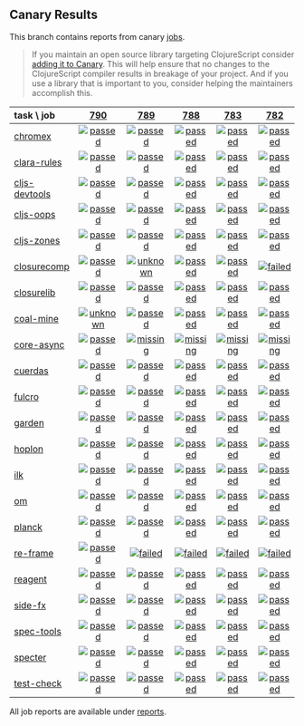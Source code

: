 ## Canary Results

This branch contains reports from canary [jobs](https://github.com/cljs-oss/canary/tree/jobs).

> If you maintain an open source library targeting ClojureScript consider [adding it to Canary](https://github.com/cljs-oss/canary/tree/master#how-to-participate). This will help ensure that no changes to the ClojureScript compiler results in breakage of your project. And if you use a library that is important to you, consider helping the maintainers accomplish this.

[//]: # (begin_overview_table)

| task \ job | <a href="reports/2019/01/26/job-000790-1.10.512-950032d" title="job #790 finished on 2019-01-26">790</a> | <a href="reports/2019/01/26/job-000789-1.10.512-950032d" title="job #789 finished on 2019-01-26">789</a> | <a href="reports/2019/01/25/job-000788-1.10.512-950032d" title="job #788 finished on 2019-01-25">788</a> | <a href="reports/2019/01/25/job-000783-1.10.507-4d54c04" title="job #783 finished on 2019-01-25">783</a> | <a href="reports/2019/01/24/job-000782-1.10.507-4d54c04" title="job #782 finished on 2019-01-24">782</a> | <a href="reports/2019/01/23/job-000781-1.10.507-4d54c04" title="job #781 finished on 2019-01-23">781</a> | <a href="reports/2019/01/22/job-000780-1.10.507-4d54c04" title="job #780 finished on 2019-01-22">780</a> | <a href="reports/2019/01/21/job-000779-1.10.507-4d54c04" title="job #779 finished on 2019-01-21">779</a> | <a href="reports/2019/01/20/job-000778-1.10.507-4d54c04" title="job #778 finished on 2019-01-20">778</a> | <a href="reports/2019/01/19/job-000777-1.10.507-4d54c04" title="job #777 finished on 2019-01-19">777</a> |
| :--- | :---: | :---: | :---: | :---: | :---: | :---: | :---: | :---: | :---: | :---: |
| [chromex](https://github.com/binaryage/chromex) | <a href="reports/2019/01/26/job-000790-1.10.512-950032d#-chromex"><img title="passed" src="http://box.binaryage.com/s-passed.svg"><a> | <a href="reports/2019/01/26/job-000789-1.10.512-950032d#-chromex"><img title="passed" src="http://box.binaryage.com/s-passed.svg"><a> | <a href="reports/2019/01/25/job-000788-1.10.512-950032d#-chromex"><img title="passed" src="http://box.binaryage.com/s-passed.svg"><a> | <a href="reports/2019/01/25/job-000783-1.10.507-4d54c04#-chromex"><img title="passed" src="http://box.binaryage.com/s-passed.svg"><a> | <a href="reports/2019/01/24/job-000782-1.10.507-4d54c04#-chromex"><img title="passed" src="http://box.binaryage.com/s-passed.svg"><a> | <a href="reports/2019/01/23/job-000781-1.10.507-4d54c04#-chromex"><img title="passed" src="http://box.binaryage.com/s-passed.svg"><a> | <a href="reports/2019/01/22/job-000780-1.10.507-4d54c04#-chromex"><img title="passed" src="http://box.binaryage.com/s-passed.svg"><a> | <a href="reports/2019/01/21/job-000779-1.10.507-4d54c04#-chromex"><img title="passed" src="http://box.binaryage.com/s-passed.svg"><a> | <a href="reports/2019/01/20/job-000778-1.10.507-4d54c04#-chromex"><img title="passed" src="http://box.binaryage.com/s-passed.svg"><a> | <a href="reports/2019/01/19/job-000777-1.10.507-4d54c04#-chromex"><img title="passed" src="http://box.binaryage.com/s-passed.svg"><a> |
| [clara-rules](https://github.com/cerner/clara-rules) | <a href="reports/2019/01/26/job-000790-1.10.512-950032d#-clara-rules"><img title="passed" src="http://box.binaryage.com/s-passed.svg"><a> | <a href="reports/2019/01/26/job-000789-1.10.512-950032d#-clara-rules"><img title="passed" src="http://box.binaryage.com/s-passed.svg"><a> | <a href="reports/2019/01/25/job-000788-1.10.512-950032d#-clara-rules"><img title="passed" src="http://box.binaryage.com/s-passed.svg"><a> | <a href="reports/2019/01/25/job-000783-1.10.507-4d54c04#-clara-rules"><img title="passed" src="http://box.binaryage.com/s-passed.svg"><a> | <a href="reports/2019/01/24/job-000782-1.10.507-4d54c04#-clara-rules"><img title="passed" src="http://box.binaryage.com/s-passed.svg"><a> | <a href="reports/2019/01/23/job-000781-1.10.507-4d54c04#-clara-rules"><img title="passed" src="http://box.binaryage.com/s-passed.svg"><a> | <a href="reports/2019/01/22/job-000780-1.10.507-4d54c04#-clara-rules"><img title="passed" src="http://box.binaryage.com/s-passed.svg"><a> | <a href="reports/2019/01/21/job-000779-1.10.507-4d54c04#-clara-rules"><img title="passed" src="http://box.binaryage.com/s-passed.svg"><a> | <a href="reports/2019/01/20/job-000778-1.10.507-4d54c04#-clara-rules"><img title="passed" src="http://box.binaryage.com/s-passed.svg"><a> | <a href="reports/2019/01/19/job-000777-1.10.507-4d54c04#-clara-rules"><img title="passed" src="http://box.binaryage.com/s-passed.svg"><a> |
| [cljs-devtools](https://github.com/binaryage/cljs-devtools) | <a href="reports/2019/01/26/job-000790-1.10.512-950032d#-cljs-devtools"><img title="passed" src="http://box.binaryage.com/s-passed.svg"><a> | <a href="reports/2019/01/26/job-000789-1.10.512-950032d#-cljs-devtools"><img title="passed" src="http://box.binaryage.com/s-passed.svg"><a> | <a href="reports/2019/01/25/job-000788-1.10.512-950032d#-cljs-devtools"><img title="passed" src="http://box.binaryage.com/s-passed.svg"><a> | <a href="reports/2019/01/25/job-000783-1.10.507-4d54c04#-cljs-devtools"><img title="passed" src="http://box.binaryage.com/s-passed.svg"><a> | <a href="reports/2019/01/24/job-000782-1.10.507-4d54c04#-cljs-devtools"><img title="passed" src="http://box.binaryage.com/s-passed.svg"><a> | <a href="reports/2019/01/23/job-000781-1.10.507-4d54c04#-cljs-devtools"><img title="passed" src="http://box.binaryage.com/s-passed.svg"><a> | <a href="reports/2019/01/22/job-000780-1.10.507-4d54c04#-cljs-devtools"><img title="passed" src="http://box.binaryage.com/s-passed.svg"><a> | <a href="reports/2019/01/21/job-000779-1.10.507-4d54c04#-cljs-devtools"><img title="passed" src="http://box.binaryage.com/s-passed.svg"><a> | <a href="reports/2019/01/20/job-000778-1.10.507-4d54c04#-cljs-devtools"><img title="passed" src="http://box.binaryage.com/s-passed.svg"><a> | <a href="reports/2019/01/19/job-000777-1.10.507-4d54c04#-cljs-devtools"><img title="passed" src="http://box.binaryage.com/s-passed.svg"><a> |
| [cljs-oops](https://github.com/binaryage/cljs-oops) | <a href="reports/2019/01/26/job-000790-1.10.512-950032d#-cljs-oops"><img title="passed" src="http://box.binaryage.com/s-passed.svg"><a> | <a href="reports/2019/01/26/job-000789-1.10.512-950032d#-cljs-oops"><img title="passed" src="http://box.binaryage.com/s-passed.svg"><a> | <a href="reports/2019/01/25/job-000788-1.10.512-950032d#-cljs-oops"><img title="passed" src="http://box.binaryage.com/s-passed.svg"><a> | <a href="reports/2019/01/25/job-000783-1.10.507-4d54c04#-cljs-oops"><img title="passed" src="http://box.binaryage.com/s-passed.svg"><a> | <a href="reports/2019/01/24/job-000782-1.10.507-4d54c04#-cljs-oops"><img title="passed" src="http://box.binaryage.com/s-passed.svg"><a> | <a href="reports/2019/01/23/job-000781-1.10.507-4d54c04#-cljs-oops"><img title="passed" src="http://box.binaryage.com/s-passed.svg"><a> | <a href="reports/2019/01/22/job-000780-1.10.507-4d54c04#-cljs-oops"><img title="passed" src="http://box.binaryage.com/s-passed.svg"><a> | <a href="reports/2019/01/21/job-000779-1.10.507-4d54c04#-cljs-oops"><img title="passed" src="http://box.binaryage.com/s-passed.svg"><a> | <a href="reports/2019/01/20/job-000778-1.10.507-4d54c04#-cljs-oops"><img title="passed" src="http://box.binaryage.com/s-passed.svg"><a> | <a href="reports/2019/01/19/job-000777-1.10.507-4d54c04#-cljs-oops"><img title="passed" src="http://box.binaryage.com/s-passed.svg"><a> |
| [cljs-zones](https://github.com/binaryage/cljs-zones) | <a href="reports/2019/01/26/job-000790-1.10.512-950032d#-cljs-zones"><img title="passed" src="http://box.binaryage.com/s-passed.svg"><a> | <a href="reports/2019/01/26/job-000789-1.10.512-950032d#-cljs-zones"><img title="passed" src="http://box.binaryage.com/s-passed.svg"><a> | <a href="reports/2019/01/25/job-000788-1.10.512-950032d#-cljs-zones"><img title="passed" src="http://box.binaryage.com/s-passed.svg"><a> | <a href="reports/2019/01/25/job-000783-1.10.507-4d54c04#-cljs-zones"><img title="passed" src="http://box.binaryage.com/s-passed.svg"><a> | <a href="reports/2019/01/24/job-000782-1.10.507-4d54c04#-cljs-zones"><img title="passed" src="http://box.binaryage.com/s-passed.svg"><a> | <a href="reports/2019/01/23/job-000781-1.10.507-4d54c04#-cljs-zones"><img title="passed" src="http://box.binaryage.com/s-passed.svg"><a> | <a href="reports/2019/01/22/job-000780-1.10.507-4d54c04#-cljs-zones"><img title="passed" src="http://box.binaryage.com/s-passed.svg"><a> | <a href="reports/2019/01/21/job-000779-1.10.507-4d54c04#-cljs-zones"><img title="passed" src="http://box.binaryage.com/s-passed.svg"><a> | <a href="reports/2019/01/20/job-000778-1.10.507-4d54c04#-cljs-zones"><img title="passed" src="http://box.binaryage.com/s-passed.svg"><a> | <a href="reports/2019/01/19/job-000777-1.10.507-4d54c04#-cljs-zones"><img title="passed" src="http://box.binaryage.com/s-passed.svg"><a> |
| [closurecomp](https://github.com/mfikes/closurecomp) | <a href="reports/2019/01/26/job-000790-1.10.512-950032d#-closurecomp"><img title="passed" src="http://box.binaryage.com/s-passed.svg"><a> | <a href="reports/2019/01/26/job-000789-1.10.512-950032d#-closurecomp"><img title="unknown" src="http://box.binaryage.com/s-unknown.svg"><a> | <a href="reports/2019/01/25/job-000788-1.10.512-950032d#-closurecomp"><img title="passed" src="http://box.binaryage.com/s-passed.svg"><a> | <a href="reports/2019/01/25/job-000783-1.10.507-4d54c04#-closurecomp"><img title="passed" src="http://box.binaryage.com/s-passed.svg"><a> | <a href="reports/2019/01/24/job-000782-1.10.507-4d54c04#-closurecomp"><img title="failed" src="http://box.binaryage.com/s-failed.svg"><a> | <a href="reports/2019/01/23/job-000781-1.10.507-4d54c04#-closurecomp"><img title="passed" src="http://box.binaryage.com/s-passed.svg"><a> | <a href="reports/2019/01/22/job-000780-1.10.507-4d54c04#-closurecomp"><img title="passed" src="http://box.binaryage.com/s-passed.svg"><a> | <a href="reports/2019/01/21/job-000779-1.10.507-4d54c04#-closurecomp"><img title="passed" src="http://box.binaryage.com/s-passed.svg"><a> | <a href="reports/2019/01/20/job-000778-1.10.507-4d54c04#-closurecomp"><img title="passed" src="http://box.binaryage.com/s-passed.svg"><a> | <a href="reports/2019/01/19/job-000777-1.10.507-4d54c04#-closurecomp"><img title="passed" src="http://box.binaryage.com/s-passed.svg"><a> |
| [closurelib](https://github.com/mfikes/closurelib) | <a href="reports/2019/01/26/job-000790-1.10.512-950032d#-closurelib"><img title="passed" src="http://box.binaryage.com/s-passed.svg"><a> | <a href="reports/2019/01/26/job-000789-1.10.512-950032d#-closurelib"><img title="passed" src="http://box.binaryage.com/s-passed.svg"><a> | <a href="reports/2019/01/25/job-000788-1.10.512-950032d#-closurelib"><img title="passed" src="http://box.binaryage.com/s-passed.svg"><a> | <a href="reports/2019/01/25/job-000783-1.10.507-4d54c04#-closurelib"><img title="passed" src="http://box.binaryage.com/s-passed.svg"><a> | <a href="reports/2019/01/24/job-000782-1.10.507-4d54c04#-closurelib"><img title="passed" src="http://box.binaryage.com/s-passed.svg"><a> | <a href="reports/2019/01/23/job-000781-1.10.507-4d54c04#-closurelib"><img title="passed" src="http://box.binaryage.com/s-passed.svg"><a> | <a href="reports/2019/01/22/job-000780-1.10.507-4d54c04#-closurelib"><img title="passed" src="http://box.binaryage.com/s-passed.svg"><a> | <a href="reports/2019/01/21/job-000779-1.10.507-4d54c04#-closurelib"><img title="passed" src="http://box.binaryage.com/s-passed.svg"><a> | <a href="reports/2019/01/20/job-000778-1.10.507-4d54c04#-closurelib"><img title="passed" src="http://box.binaryage.com/s-passed.svg"><a> | <a href="reports/2019/01/19/job-000777-1.10.507-4d54c04#-closurelib"><img title="passed" src="http://box.binaryage.com/s-passed.svg"><a> |
| [coal-mine](https://github.com/mfikes/coal-mine) | <a href="reports/2019/01/26/job-000790-1.10.512-950032d#-coal-mine"><img title="unknown" src="http://box.binaryage.com/s-unknown.svg"><a> | <a href="reports/2019/01/26/job-000789-1.10.512-950032d#-coal-mine"><img title="passed" src="http://box.binaryage.com/s-passed.svg"><a> | <a href="reports/2019/01/25/job-000788-1.10.512-950032d#-coal-mine"><img title="passed" src="http://box.binaryage.com/s-passed.svg"><a> | <a href="reports/2019/01/25/job-000783-1.10.507-4d54c04#-coal-mine"><img title="passed" src="http://box.binaryage.com/s-passed.svg"><a> | <a href="reports/2019/01/24/job-000782-1.10.507-4d54c04#-coal-mine"><img title="passed" src="http://box.binaryage.com/s-passed.svg"><a> | <a href="reports/2019/01/23/job-000781-1.10.507-4d54c04#-coal-mine"><img title="passed" src="http://box.binaryage.com/s-passed.svg"><a> | <a href="reports/2019/01/22/job-000780-1.10.507-4d54c04#-coal-mine"><img title="passed" src="http://box.binaryage.com/s-passed.svg"><a> | <a href="reports/2019/01/21/job-000779-1.10.507-4d54c04#-coal-mine"><img title="passed" src="http://box.binaryage.com/s-passed.svg"><a> | <a href="reports/2019/01/20/job-000778-1.10.507-4d54c04#-coal-mine"><img title="passed" src="http://box.binaryage.com/s-passed.svg"><a> | <a href="reports/2019/01/19/job-000777-1.10.507-4d54c04#-coal-mine"><img title="failed" src="http://box.binaryage.com/s-failed.svg"><a> |
| [core-async](https://github.com/clojure/core.async) | <a href="reports/2019/01/26/job-000790-1.10.512-950032d#-core-async"><img title="passed" src="http://box.binaryage.com/s-passed.svg"><a> | <a href="reports/2019/01/26/job-000789-1.10.512-950032d#-core-async"><img title="missing" src="http://box.binaryage.com/s-missing.svg"><a> | <a href="reports/2019/01/25/job-000788-1.10.512-950032d#-core-async"><img title="missing" src="http://box.binaryage.com/s-missing.svg"><a> | <a href="reports/2019/01/25/job-000783-1.10.507-4d54c04#-core-async"><img title="missing" src="http://box.binaryage.com/s-missing.svg"><a> | <a href="reports/2019/01/24/job-000782-1.10.507-4d54c04#-core-async"><img title="missing" src="http://box.binaryage.com/s-missing.svg"><a> | <a href="reports/2019/01/23/job-000781-1.10.507-4d54c04#-core-async"><img title="missing" src="http://box.binaryage.com/s-missing.svg"><a> | <a href="reports/2019/01/22/job-000780-1.10.507-4d54c04#-core-async"><img title="missing" src="http://box.binaryage.com/s-missing.svg"><a> | <a href="reports/2019/01/21/job-000779-1.10.507-4d54c04#-core-async"><img title="missing" src="http://box.binaryage.com/s-missing.svg"><a> | <a href="reports/2019/01/20/job-000778-1.10.507-4d54c04#-core-async"><img title="missing" src="http://box.binaryage.com/s-missing.svg"><a> | <a href="reports/2019/01/19/job-000777-1.10.507-4d54c04#-core-async"><img title="missing" src="http://box.binaryage.com/s-missing.svg"><a> |
| [cuerdas](https://github.com/funcool/cuerdas) | <a href="reports/2019/01/26/job-000790-1.10.512-950032d#-cuerdas"><img title="passed" src="http://box.binaryage.com/s-passed.svg"><a> | <a href="reports/2019/01/26/job-000789-1.10.512-950032d#-cuerdas"><img title="passed" src="http://box.binaryage.com/s-passed.svg"><a> | <a href="reports/2019/01/25/job-000788-1.10.512-950032d#-cuerdas"><img title="passed" src="http://box.binaryage.com/s-passed.svg"><a> | <a href="reports/2019/01/25/job-000783-1.10.507-4d54c04#-cuerdas"><img title="passed" src="http://box.binaryage.com/s-passed.svg"><a> | <a href="reports/2019/01/24/job-000782-1.10.507-4d54c04#-cuerdas"><img title="passed" src="http://box.binaryage.com/s-passed.svg"><a> | <a href="reports/2019/01/23/job-000781-1.10.507-4d54c04#-cuerdas"><img title="passed" src="http://box.binaryage.com/s-passed.svg"><a> | <a href="reports/2019/01/22/job-000780-1.10.507-4d54c04#-cuerdas"><img title="passed" src="http://box.binaryage.com/s-passed.svg"><a> | <a href="reports/2019/01/21/job-000779-1.10.507-4d54c04#-cuerdas"><img title="passed" src="http://box.binaryage.com/s-passed.svg"><a> | <a href="reports/2019/01/20/job-000778-1.10.507-4d54c04#-cuerdas"><img title="passed" src="http://box.binaryage.com/s-passed.svg"><a> | <a href="reports/2019/01/19/job-000777-1.10.507-4d54c04#-cuerdas"><img title="passed" src="http://box.binaryage.com/s-passed.svg"><a> |
| [fulcro](https://github.com/fulcrologic/fulcro) | <a href="reports/2019/01/26/job-000790-1.10.512-950032d#-fulcro"><img title="passed" src="http://box.binaryage.com/s-passed.svg"><a> | <a href="reports/2019/01/26/job-000789-1.10.512-950032d#-fulcro"><img title="passed" src="http://box.binaryage.com/s-passed.svg"><a> | <a href="reports/2019/01/25/job-000788-1.10.512-950032d#-fulcro"><img title="passed" src="http://box.binaryage.com/s-passed.svg"><a> | <a href="reports/2019/01/25/job-000783-1.10.507-4d54c04#-fulcro"><img title="passed" src="http://box.binaryage.com/s-passed.svg"><a> | <a href="reports/2019/01/24/job-000782-1.10.507-4d54c04#-fulcro"><img title="passed" src="http://box.binaryage.com/s-passed.svg"><a> | <a href="reports/2019/01/23/job-000781-1.10.507-4d54c04#-fulcro"><img title="passed" src="http://box.binaryage.com/s-passed.svg"><a> | <a href="reports/2019/01/22/job-000780-1.10.507-4d54c04#-fulcro"><img title="passed" src="http://box.binaryage.com/s-passed.svg"><a> | <a href="reports/2019/01/21/job-000779-1.10.507-4d54c04#-fulcro"><img title="passed" src="http://box.binaryage.com/s-passed.svg"><a> | <a href="reports/2019/01/20/job-000778-1.10.507-4d54c04#-fulcro"><img title="passed" src="http://box.binaryage.com/s-passed.svg"><a> | <a href="reports/2019/01/19/job-000777-1.10.507-4d54c04#-fulcro"><img title="passed" src="http://box.binaryage.com/s-passed.svg"><a> |
| [garden](https://github.com/noprompt/garden) | <a href="reports/2019/01/26/job-000790-1.10.512-950032d#-garden"><img title="passed" src="http://box.binaryage.com/s-passed.svg"><a> | <a href="reports/2019/01/26/job-000789-1.10.512-950032d#-garden"><img title="passed" src="http://box.binaryage.com/s-passed.svg"><a> | <a href="reports/2019/01/25/job-000788-1.10.512-950032d#-garden"><img title="passed" src="http://box.binaryage.com/s-passed.svg"><a> | <a href="reports/2019/01/25/job-000783-1.10.507-4d54c04#-garden"><img title="passed" src="http://box.binaryage.com/s-passed.svg"><a> | <a href="reports/2019/01/24/job-000782-1.10.507-4d54c04#-garden"><img title="passed" src="http://box.binaryage.com/s-passed.svg"><a> | <a href="reports/2019/01/23/job-000781-1.10.507-4d54c04#-garden"><img title="passed" src="http://box.binaryage.com/s-passed.svg"><a> | <a href="reports/2019/01/22/job-000780-1.10.507-4d54c04#-garden"><img title="passed" src="http://box.binaryage.com/s-passed.svg"><a> | <a href="reports/2019/01/21/job-000779-1.10.507-4d54c04#-garden"><img title="passed" src="http://box.binaryage.com/s-passed.svg"><a> | <a href="reports/2019/01/20/job-000778-1.10.507-4d54c04#-garden"><img title="passed" src="http://box.binaryage.com/s-passed.svg"><a> | <a href="reports/2019/01/19/job-000777-1.10.507-4d54c04#-garden"><img title="passed" src="http://box.binaryage.com/s-passed.svg"><a> |
| [hoplon](https://github.com/hoplon/hoplon) | <a href="reports/2019/01/26/job-000790-1.10.512-950032d#-hoplon"><img title="passed" src="http://box.binaryage.com/s-passed.svg"><a> | <a href="reports/2019/01/26/job-000789-1.10.512-950032d#-hoplon"><img title="passed" src="http://box.binaryage.com/s-passed.svg"><a> | <a href="reports/2019/01/25/job-000788-1.10.512-950032d#-hoplon"><img title="passed" src="http://box.binaryage.com/s-passed.svg"><a> | <a href="reports/2019/01/25/job-000783-1.10.507-4d54c04#-hoplon"><img title="passed" src="http://box.binaryage.com/s-passed.svg"><a> | <a href="reports/2019/01/24/job-000782-1.10.507-4d54c04#-hoplon"><img title="passed" src="http://box.binaryage.com/s-passed.svg"><a> | <a href="reports/2019/01/23/job-000781-1.10.507-4d54c04#-hoplon"><img title="passed" src="http://box.binaryage.com/s-passed.svg"><a> | <a href="reports/2019/01/22/job-000780-1.10.507-4d54c04#-hoplon"><img title="passed" src="http://box.binaryage.com/s-passed.svg"><a> | <a href="reports/2019/01/21/job-000779-1.10.507-4d54c04#-hoplon"><img title="passed" src="http://box.binaryage.com/s-passed.svg"><a> | <a href="reports/2019/01/20/job-000778-1.10.507-4d54c04#-hoplon"><img title="passed" src="http://box.binaryage.com/s-passed.svg"><a> | <a href="reports/2019/01/19/job-000777-1.10.507-4d54c04#-hoplon"><img title="passed" src="http://box.binaryage.com/s-passed.svg"><a> |
| [ilk](https://github.com/mfikes/ilk) | <a href="reports/2019/01/26/job-000790-1.10.512-950032d#-ilk"><img title="passed" src="http://box.binaryage.com/s-passed.svg"><a> | <a href="reports/2019/01/26/job-000789-1.10.512-950032d#-ilk"><img title="passed" src="http://box.binaryage.com/s-passed.svg"><a> | <a href="reports/2019/01/25/job-000788-1.10.512-950032d#-ilk"><img title="passed" src="http://box.binaryage.com/s-passed.svg"><a> | <a href="reports/2019/01/25/job-000783-1.10.507-4d54c04#-ilk"><img title="passed" src="http://box.binaryage.com/s-passed.svg"><a> | <a href="reports/2019/01/24/job-000782-1.10.507-4d54c04#-ilk"><img title="passed" src="http://box.binaryage.com/s-passed.svg"><a> | <a href="reports/2019/01/23/job-000781-1.10.507-4d54c04#-ilk"><img title="passed" src="http://box.binaryage.com/s-passed.svg"><a> | <a href="reports/2019/01/22/job-000780-1.10.507-4d54c04#-ilk"><img title="passed" src="http://box.binaryage.com/s-passed.svg"><a> | <a href="reports/2019/01/21/job-000779-1.10.507-4d54c04#-ilk"><img title="passed" src="http://box.binaryage.com/s-passed.svg"><a> | <a href="reports/2019/01/20/job-000778-1.10.507-4d54c04#-ilk"><img title="passed" src="http://box.binaryage.com/s-passed.svg"><a> | <a href="reports/2019/01/19/job-000777-1.10.507-4d54c04#-ilk"><img title="passed" src="http://box.binaryage.com/s-passed.svg"><a> |
| [om](https://github.com/omcljs/om) | <a href="reports/2019/01/26/job-000790-1.10.512-950032d#-om"><img title="passed" src="http://box.binaryage.com/s-passed.svg"><a> | <a href="reports/2019/01/26/job-000789-1.10.512-950032d#-om"><img title="passed" src="http://box.binaryage.com/s-passed.svg"><a> | <a href="reports/2019/01/25/job-000788-1.10.512-950032d#-om"><img title="passed" src="http://box.binaryage.com/s-passed.svg"><a> | <a href="reports/2019/01/25/job-000783-1.10.507-4d54c04#-om"><img title="passed" src="http://box.binaryage.com/s-passed.svg"><a> | <a href="reports/2019/01/24/job-000782-1.10.507-4d54c04#-om"><img title="passed" src="http://box.binaryage.com/s-passed.svg"><a> | <a href="reports/2019/01/23/job-000781-1.10.507-4d54c04#-om"><img title="failed" src="http://box.binaryage.com/s-failed.svg"><a> | <a href="reports/2019/01/22/job-000780-1.10.507-4d54c04#-om"><img title="passed" src="http://box.binaryage.com/s-passed.svg"><a> | <a href="reports/2019/01/21/job-000779-1.10.507-4d54c04#-om"><img title="passed" src="http://box.binaryage.com/s-passed.svg"><a> | <a href="reports/2019/01/20/job-000778-1.10.507-4d54c04#-om"><img title="passed" src="http://box.binaryage.com/s-passed.svg"><a> | <a href="reports/2019/01/19/job-000777-1.10.507-4d54c04#-om"><img title="passed" src="http://box.binaryage.com/s-passed.svg"><a> |
| [planck](https://github.com/planck-repl/planck) | <a href="reports/2019/01/26/job-000790-1.10.512-950032d#-planck"><img title="passed" src="http://box.binaryage.com/s-passed.svg"><a> | <a href="reports/2019/01/26/job-000789-1.10.512-950032d#-planck"><img title="passed" src="http://box.binaryage.com/s-passed.svg"><a> | <a href="reports/2019/01/25/job-000788-1.10.512-950032d#-planck"><img title="passed" src="http://box.binaryage.com/s-passed.svg"><a> | <a href="reports/2019/01/25/job-000783-1.10.507-4d54c04#-planck"><img title="passed" src="http://box.binaryage.com/s-passed.svg"><a> | <a href="reports/2019/01/24/job-000782-1.10.507-4d54c04#-planck"><img title="passed" src="http://box.binaryage.com/s-passed.svg"><a> | <a href="reports/2019/01/23/job-000781-1.10.507-4d54c04#-planck"><img title="passed" src="http://box.binaryage.com/s-passed.svg"><a> | <a href="reports/2019/01/22/job-000780-1.10.507-4d54c04#-planck"><img title="passed" src="http://box.binaryage.com/s-passed.svg"><a> | <a href="reports/2019/01/21/job-000779-1.10.507-4d54c04#-planck"><img title="passed" src="http://box.binaryage.com/s-passed.svg"><a> | <a href="reports/2019/01/20/job-000778-1.10.507-4d54c04#-planck"><img title="passed" src="http://box.binaryage.com/s-passed.svg"><a> | <a href="reports/2019/01/19/job-000777-1.10.507-4d54c04#-planck"><img title="passed" src="http://box.binaryage.com/s-passed.svg"><a> |
| [re-frame](https://github.com/Day8/re-frame) | <a href="reports/2019/01/26/job-000790-1.10.512-950032d#-re-frame"><img title="passed" src="http://box.binaryage.com/s-passed.svg"><a> | <a href="reports/2019/01/26/job-000789-1.10.512-950032d#-re-frame"><img title="failed" src="http://box.binaryage.com/s-failed.svg"><a> | <a href="reports/2019/01/25/job-000788-1.10.512-950032d#-re-frame"><img title="failed" src="http://box.binaryage.com/s-failed.svg"><a> | <a href="reports/2019/01/25/job-000783-1.10.507-4d54c04#-re-frame"><img title="failed" src="http://box.binaryage.com/s-failed.svg"><a> | <a href="reports/2019/01/24/job-000782-1.10.507-4d54c04#-re-frame"><img title="failed" src="http://box.binaryage.com/s-failed.svg"><a> | <a href="reports/2019/01/23/job-000781-1.10.507-4d54c04#-re-frame"><img title="passed" src="http://box.binaryage.com/s-passed.svg"><a> | <a href="reports/2019/01/22/job-000780-1.10.507-4d54c04#-re-frame"><img title="passed" src="http://box.binaryage.com/s-passed.svg"><a> | <a href="reports/2019/01/21/job-000779-1.10.507-4d54c04#-re-frame"><img title="passed" src="http://box.binaryage.com/s-passed.svg"><a> | <a href="reports/2019/01/20/job-000778-1.10.507-4d54c04#-re-frame"><img title="passed" src="http://box.binaryage.com/s-passed.svg"><a> | <a href="reports/2019/01/19/job-000777-1.10.507-4d54c04#-re-frame"><img title="passed" src="http://box.binaryage.com/s-passed.svg"><a> |
| [reagent](https://github.com/reagent-project/reagent) | <a href="reports/2019/01/26/job-000790-1.10.512-950032d#-reagent"><img title="passed" src="http://box.binaryage.com/s-passed.svg"><a> | <a href="reports/2019/01/26/job-000789-1.10.512-950032d#-reagent"><img title="passed" src="http://box.binaryage.com/s-passed.svg"><a> | <a href="reports/2019/01/25/job-000788-1.10.512-950032d#-reagent"><img title="passed" src="http://box.binaryage.com/s-passed.svg"><a> | <a href="reports/2019/01/25/job-000783-1.10.507-4d54c04#-reagent"><img title="passed" src="http://box.binaryage.com/s-passed.svg"><a> | <a href="reports/2019/01/24/job-000782-1.10.507-4d54c04#-reagent"><img title="passed" src="http://box.binaryage.com/s-passed.svg"><a> | <a href="reports/2019/01/23/job-000781-1.10.507-4d54c04#-reagent"><img title="passed" src="http://box.binaryage.com/s-passed.svg"><a> | <a href="reports/2019/01/22/job-000780-1.10.507-4d54c04#-reagent"><img title="passed" src="http://box.binaryage.com/s-passed.svg"><a> | <a href="reports/2019/01/21/job-000779-1.10.507-4d54c04#-reagent"><img title="passed" src="http://box.binaryage.com/s-passed.svg"><a> | <a href="reports/2019/01/20/job-000778-1.10.507-4d54c04#-reagent"><img title="passed" src="http://box.binaryage.com/s-passed.svg"><a> | <a href="reports/2019/01/19/job-000777-1.10.507-4d54c04#-reagent"><img title="passed" src="http://box.binaryage.com/s-passed.svg"><a> |
| [side-fx](https://github.com/cljsrn/side-fx) | <a href="reports/2019/01/26/job-000790-1.10.512-950032d#-side-fx"><img title="passed" src="http://box.binaryage.com/s-passed.svg"><a> | <a href="reports/2019/01/26/job-000789-1.10.512-950032d#-side-fx"><img title="passed" src="http://box.binaryage.com/s-passed.svg"><a> | <a href="reports/2019/01/25/job-000788-1.10.512-950032d#-side-fx"><img title="passed" src="http://box.binaryage.com/s-passed.svg"><a> | <a href="reports/2019/01/25/job-000783-1.10.507-4d54c04#-side-fx"><img title="passed" src="http://box.binaryage.com/s-passed.svg"><a> | <a href="reports/2019/01/24/job-000782-1.10.507-4d54c04#-side-fx"><img title="passed" src="http://box.binaryage.com/s-passed.svg"><a> | <a href="reports/2019/01/23/job-000781-1.10.507-4d54c04#-side-fx"><img title="passed" src="http://box.binaryage.com/s-passed.svg"><a> | <a href="reports/2019/01/22/job-000780-1.10.507-4d54c04#-side-fx"><img title="passed" src="http://box.binaryage.com/s-passed.svg"><a> | <a href="reports/2019/01/21/job-000779-1.10.507-4d54c04#-side-fx"><img title="passed" src="http://box.binaryage.com/s-passed.svg"><a> | <a href="reports/2019/01/20/job-000778-1.10.507-4d54c04#-side-fx"><img title="passed" src="http://box.binaryage.com/s-passed.svg"><a> | <a href="reports/2019/01/19/job-000777-1.10.507-4d54c04#-side-fx"><img title="passed" src="http://box.binaryage.com/s-passed.svg"><a> |
| [spec-tools](https://github.com/metosin/spec-tools) | <a href="reports/2019/01/26/job-000790-1.10.512-950032d#-spec-tools"><img title="passed" src="http://box.binaryage.com/s-passed.svg"><a> | <a href="reports/2019/01/26/job-000789-1.10.512-950032d#-spec-tools"><img title="passed" src="http://box.binaryage.com/s-passed.svg"><a> | <a href="reports/2019/01/25/job-000788-1.10.512-950032d#-spec-tools"><img title="passed" src="http://box.binaryage.com/s-passed.svg"><a> | <a href="reports/2019/01/25/job-000783-1.10.507-4d54c04#-spec-tools"><img title="passed" src="http://box.binaryage.com/s-passed.svg"><a> | <a href="reports/2019/01/24/job-000782-1.10.507-4d54c04#-spec-tools"><img title="passed" src="http://box.binaryage.com/s-passed.svg"><a> | <a href="reports/2019/01/23/job-000781-1.10.507-4d54c04#-spec-tools"><img title="passed" src="http://box.binaryage.com/s-passed.svg"><a> | <a href="reports/2019/01/22/job-000780-1.10.507-4d54c04#-spec-tools"><img title="passed" src="http://box.binaryage.com/s-passed.svg"><a> | <a href="reports/2019/01/21/job-000779-1.10.507-4d54c04#-spec-tools"><img title="passed" src="http://box.binaryage.com/s-passed.svg"><a> | <a href="reports/2019/01/20/job-000778-1.10.507-4d54c04#-spec-tools"><img title="passed" src="http://box.binaryage.com/s-passed.svg"><a> | <a href="reports/2019/01/19/job-000777-1.10.507-4d54c04#-spec-tools"><img title="passed" src="http://box.binaryage.com/s-passed.svg"><a> |
| [specter](https://github.com/nathanmarz/specter) | <a href="reports/2019/01/26/job-000790-1.10.512-950032d#-specter"><img title="passed" src="http://box.binaryage.com/s-passed.svg"><a> | <a href="reports/2019/01/26/job-000789-1.10.512-950032d#-specter"><img title="passed" src="http://box.binaryage.com/s-passed.svg"><a> | <a href="reports/2019/01/25/job-000788-1.10.512-950032d#-specter"><img title="passed" src="http://box.binaryage.com/s-passed.svg"><a> | <a href="reports/2019/01/25/job-000783-1.10.507-4d54c04#-specter"><img title="passed" src="http://box.binaryage.com/s-passed.svg"><a> | <a href="reports/2019/01/24/job-000782-1.10.507-4d54c04#-specter"><img title="passed" src="http://box.binaryage.com/s-passed.svg"><a> | <a href="reports/2019/01/23/job-000781-1.10.507-4d54c04#-specter"><img title="passed" src="http://box.binaryage.com/s-passed.svg"><a> | <a href="reports/2019/01/22/job-000780-1.10.507-4d54c04#-specter"><img title="passed" src="http://box.binaryage.com/s-passed.svg"><a> | <a href="reports/2019/01/21/job-000779-1.10.507-4d54c04#-specter"><img title="passed" src="http://box.binaryage.com/s-passed.svg"><a> | <a href="reports/2019/01/20/job-000778-1.10.507-4d54c04#-specter"><img title="passed" src="http://box.binaryage.com/s-passed.svg"><a> | <a href="reports/2019/01/19/job-000777-1.10.507-4d54c04#-specter"><img title="passed" src="http://box.binaryage.com/s-passed.svg"><a> |
| [test-check](https://github.com/clojure/test.check) | <a href="reports/2019/01/26/job-000790-1.10.512-950032d#-test-check"><img title="passed" src="http://box.binaryage.com/s-passed.svg"><a> | <a href="reports/2019/01/26/job-000789-1.10.512-950032d#-test-check"><img title="passed" src="http://box.binaryage.com/s-passed.svg"><a> | <a href="reports/2019/01/25/job-000788-1.10.512-950032d#-test-check"><img title="passed" src="http://box.binaryage.com/s-passed.svg"><a> | <a href="reports/2019/01/25/job-000783-1.10.507-4d54c04#-test-check"><img title="passed" src="http://box.binaryage.com/s-passed.svg"><a> | <a href="reports/2019/01/24/job-000782-1.10.507-4d54c04#-test-check"><img title="passed" src="http://box.binaryage.com/s-passed.svg"><a> | <a href="reports/2019/01/23/job-000781-1.10.507-4d54c04#-test-check"><img title="passed" src="http://box.binaryage.com/s-passed.svg"><a> | <a href="reports/2019/01/22/job-000780-1.10.507-4d54c04#-test-check"><img title="passed" src="http://box.binaryage.com/s-passed.svg"><a> | <a href="reports/2019/01/21/job-000779-1.10.507-4d54c04#-test-check"><img title="passed" src="http://box.binaryage.com/s-passed.svg"><a> | <a href="reports/2019/01/20/job-000778-1.10.507-4d54c04#-test-check"><img title="passed" src="http://box.binaryage.com/s-passed.svg"><a> | <a href="reports/2019/01/19/job-000777-1.10.507-4d54c04#-test-check"><img title="passed" src="http://box.binaryage.com/s-passed.svg"><a> |

[//]: # (end_overview_table)

All job reports are available under [reports](reports).
